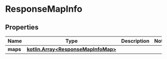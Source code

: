 
# ResponseMapInfo

## Properties
Name | Type | Description | Notes
------------ | ------------- | ------------- | -------------
**maps** | [**kotlin.Array&lt;ResponseMapInfoMap&gt;**](ResponseMapInfoMap.md) |  | 



